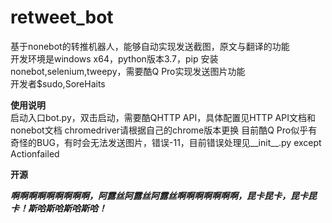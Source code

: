 # retweet_bot
基于nonebot的转推机器人，能够自动实现发送截图，原文与翻译的功能  
开发环境是windows x64，python版本3.7，pip 安装nonebot,selenium,tweepy，需要酷Q Pro实现发送图片功能  
开发者$sudo,SoreHaits

**使用说明**  
启动入口bot.py，双击启动，需要酷QHTTP API，具体配置见HTTP API文档和nonebot文档
chromedriver请根据自己的chrome版本更换
目前酷Q Pro似乎有奇怪的BUG，有时会无法发送图片，错误-11，目前错误处理见__init__.py except Actionfailed

**开源**  
  
***啊啊啊啊啊啊啊啊啊，阿露丝阿露丝阿露丝啊啊啊啊啊啊啊，昆卡昆卡，昆卡昆卡！斯哈斯哈斯哈斯哈！***
